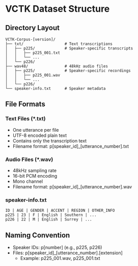 # VCTK Dataset Structure

## Directory Layout

```plaintext
VCTK-Corpus-[version]/
├── txt/                  # Text transcriptions
│   ├── p225/             # Speaker-specific transcripts
│   │   ├── p225_001.txt
│   │   └── ...
│   └── p226/
├── wav48/                # 48kHz audio files
│   ├── p225/             # Speaker-specific recordings
│   │   ├── p225_001.wav
│   │   └── ...
│   └── p226/
└── speaker-info.txt      # Speaker metadata
```

## File Formats

### Text Files (*.txt)

- One utterance per file
- UTF-8 encoded plain text
- Contains only the transcription text
- Filename format: p[speaker_id]_[utterance_number].txt

### Audio Files (*.wav)

- 48kHz sampling rate
- 16-bit PCM encoding
- Mono channel
- Filename format: p[speaker_id]_[utterance_number].wav

### speaker-info.txt

```plaintext
ID | AGE | GENDER | ACCENT | REGION | OTHER_INFO
p225 | 23 | F | English | Southern | ...
p226 | 22 | M | English | Surrey | ...
```

## Naming Convention

- Speaker IDs: p[number] (e.g., p225, p226)
- Files: p[speaker_id]_[utterance_number].[extension]
  - Example: p225_001.wav, p225_001.txt
